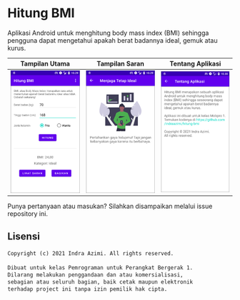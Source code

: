 # Hitung BMI

Aplikasi Android untuk menghitung body mass index (BMI) sehingga pengguna dapat mengetahui apakah berat badannya ideal, gemuk atau kurus.

Tampilan Utama                              | Tampilan Saran                              | Tentang Aplikasi
--------------------------------------------|---------------------------------------------|---------------------------------------------
<img src="screenshots/main.png" width="200">|<img src="screenshots/saran.png" width="200">|<img src="screenshots/about.png" width="200">

Punya pertanyaan atau masukan? Silahkan disampaikan melalui issue repository ini.

## Lisensi

    Copyright (c) 2021 Indra Azimi. All rights reserved.

    Dibuat untuk kelas Pemrograman untuk Perangkat Bergerak 1.
    Dilarang melakukan penggandaan dan atau komersialisasi,
    sebagian atau seluruh bagian, baik cetak maupun elektronik
    terhadap project ini tanpa izin pemilik hak cipta.